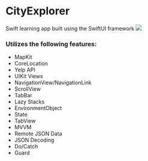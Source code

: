 # CityExplorer

Swift learning app built using the SwiftUI framework
![](CityExplorer/Demo/CityExplorerDemoGIF.gif)

### Utilizes the following features:
- MapKit
- CoreLocation
- Yelp API
- UIKit Views
- NavigationView/NavigationLink
- ScrollView
- TabBar
- Lazy Stacks
- EnvironmentObject
- State
- TabView
- MVVM
- Remote JSON Data
- JSON Decoding
- Do/Catch
- Guard

